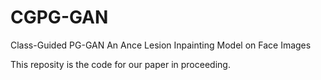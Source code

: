 # CGPG-GAN

Class-Guided PG-GAN
An Ance Lesion Inpainting Model on Face Images

This reposity is the code for our paper in proceeding.
